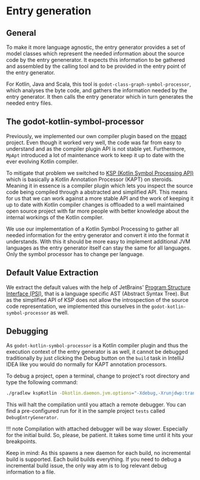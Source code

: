 # Entry generation

## General

To make it more language agnostic, the entry generator provides a set of model classes which represent the needed information about the source code by the entry genenerator.
It expects this information to be gathered and assembled by the calling tool and to be provided in the entry point of the entry generator.

For Kotlin, Java and Scala, this tool is `godot-class-graph-symbol-processor`, which analyses the byte code, and gathers the information needed by the entry generator.
It then calls the entry generator which in turn generates the needed entry files.

## The godot-kotlin-symbol-processor

Previously, we implemented our own compiler plugin based on the [mpapt](https://github.com/Foso/MpApt) project.
Even though it worked very well, the code was far from easy to understand and as the compiler plugin API is not stable yet.
Furthermore, `MpApt` introduced a lot of maintenance work to keep it up to date with the ever evolving Kotlin compiler.

To mitigate that problem we switched to [KSP (Kotlin Symbol Processing API)](https://github.com/google/ksp) which is basically a Kotlin Annotation Processor (KAPT) on steroids.
Meaning it in essence is a compiler plugin which lets you inspect the source code being compiled through a abstracted and simplified API.
This means for us that we can work against a more stable API and the work of keeping it up to date with Kotlin compiler changes is offloaded
to a well maintained open source project with far more people with better knowledge about the internal workings of the Kotlin compiler.

We use our implementation of a Kotlin Symbol Processing to gather all needed information for the entry generator and convert it into the format it understands.
With this it should be more easy to implement additional JVM languages as the entry generator itself can stay the same for all languages. Only the symbol processor has to change per language.

## Default Value Extraction

We extract the default values with the help of JetBrains' [Program Structure Interface (PSI)](https://plugins.jetbrains.com/docs/intellij/psi.html),
that is a language specific AST (Abstract Syntax Tree). But as the simplified API of KSP does not allow the introspection of the source code representation,
we implemented this ourselves in the `godot-kotlin-symbol-processor` as well.

## Debugging

As `godot-kotlin-symbol-processor` is a Kotlin compiler plugin and thus the execution context of the entry generator is as well,
it cannot be debugged traditionally by just clicking the Debug button on the `build` task in IntelliJ IDEA like you would do normally for KAPT annotation processors.

To debug a project, open a terminal, change to project's root directory and type the following command:

```bash
./gradlew kspKotlin -Dkotlin.daemon.jvm.options="-Xdebug,-Xrunjdwp:transport=dt_socket\,address=8765\,server=y\,suspend=y"
```

This will halt the compilation until you attach a remote debugger. You can find a pre-configured run for it in the sample project `tests` called `DebugEntryGenerator`.

!!! note
    Compilation with attached debugger will be way slower. Especially for the initial build. So, please, be patient. It takes some time until it hits your breakpoints.

Keep in mind: As this spawns a new daemon for each build, no incremental build is supported. Each build builds everything. If you need to debug a incremental build issue, the only way atm is to log relevant debug information to a file.
